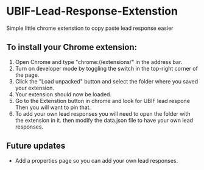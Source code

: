 # UBIF-Lead-Response-Extenstion
Simple little chrome extenstion to copy paste lead response easier
 
## To install your Chrome extension:

1. Open Chrome and type "chrome://extensions/" in the address bar.
2. Turn on developer mode by toggling the switch in the top-right corner of the page.
3. Click the "Load unpacked" button and select the folder where you saved your extension.
4. Your extension should now be loaded. 
5. Go to the Extenstion button in chrome and look for UBIF lead respone Then you will want to pin that. 
6. To add your own lead responses you will need to open the folder with the extension in it. then modify the data.json file to have your own lead responses. 



## Future updates
- Add a properties page so you can add your own lead responses.